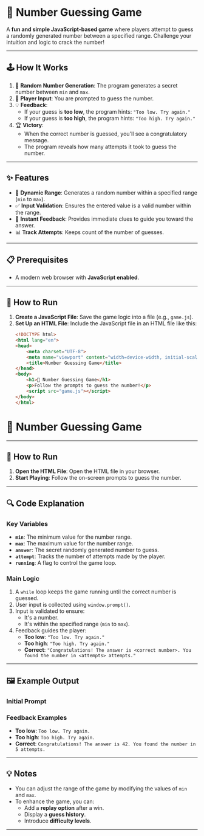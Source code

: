 # 🎯 Number Guessing Game

A **fun and simple JavaScript-based game** where players attempt to guess a randomly generated number between a specified range. Challenge your intuition and logic to crack the number!

---

## 🕹️ How It Works

1. 🎲 **Random Number Generation**: The program generates a secret number between `min` and `max`.
2. 🤔 **Player Input**: You are prompted to guess the number.
3. 💡 **Feedback**:
   - If your guess is **too low**, the program hints: `"Too low. Try again."`
   - If your guess is **too high**, the program hints: `"Too high. Try again."`
4. 🏆 **Victory**:
   - When the correct number is guessed, you'll see a congratulatory message.
   - The program reveals how many attempts it took to guess the number.

---

## ✨ Features

- 🎯 **Dynamic Range**: Generates a random number within a specified range (`min` to `max`).
- ✅ **Input Validation**: Ensures the entered value is a valid number within the range.
- 🔄 **Instant Feedback**: Provides immediate clues to guide you toward the answer.
- 📊 **Track Attempts**: Keeps count of the number of guesses.

---

## 📋 Prerequisites

- A modern web browser with **JavaScript enabled**.

---

## 🚀 How to Run

1. **Create a JavaScript File**: Save the game logic into a file (e.g., `game.js`).
2. **Set Up an HTML File**: Include the JavaScript file in an HTML file like this:
   ```html
   <!DOCTYPE html>
   <html lang="en">
   <head>
       <meta charset="UTF-8">
       <meta name="viewport" content="width=device-width, initial-scale=1.0">
       <title>Number Guessing Game</title>
   </head>
   <body>
       <h1>🎯 Number Guessing Game</h1>
       <p>Follow the prompts to guess the number!</p>
       <script src="game.js"></script>
   </body>
   </html>
# 🎯 Number Guessing Game

---

## 🚀 How to Run

1. **Open the HTML File**: Open the HTML file in your browser.
2. **Start Playing**: Follow the on-screen prompts to guess the number.

---

## 🔍 Code Explanation

### Key Variables

- **`min`**: The minimum value for the number range.
- **`max`**: The maximum value for the number range.
- **`answer`**: The secret randomly generated number to guess.
- **`attempt`**: Tracks the number of attempts made by the player.
- **`running`**: A flag to control the game loop.

### Main Logic

1. A `while` loop keeps the game running until the correct number is guessed.
2. User input is collected using `window.prompt()`.
3. Input is validated to ensure:
   - It's a number.
   - It's within the specified range (`min` to `max`).
4. Feedback guides the player:
   - **Too low**: `"Too low. Try again."`
   - **Too high**: `"Too high. Try again."`
   - **Correct**: `"Congratulations! The answer is <correct number>. You found the number in <attempts> attempts."`

---

## 🖼️ Example Output

### Initial Prompt
### Feedback Examples
- **Too low**: `Too low. Try again.`
- **Too high**: `Too high. Try again.`
- **Correct**: `Congratulations! The answer is 42. You found the number in 5 attempts.`

---

## 💡 Notes

- You can adjust the range of the game by modifying the values of `min` and `max`.
- To enhance the game, you can:
  - Add a **replay option** after a win.
  - Display a **guess history**.
  - Introduce **difficulty levels**.

---
